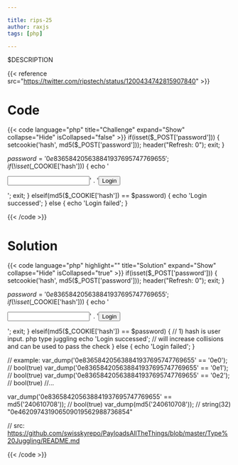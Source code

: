 ```yaml
---

title: rips-25
author: raxjs
tags: [php]

---
```


$DESCRIPTION

<!--more-->
{{< reference src="https://twitter.com/ripstech/status/1200434742815907840" >}}

# Code
{{< code language="php"  title="Challenge" expand="Show" collapse="Hide" isCollapsed="false" >}}
if(isset($_POST['password'])) {
    setcookie('hash', md5($_POST['password'])); 
    header("Refresh: 0");
    exit;
}

$password = '0e836584205638841937695747769655';
if(!isset($_COOKIE['hash'])) {
    echo '<form><input type="password" name="password" />'
        . '<input type="submit" value="Login"></form>';
    exit;
} elseif(md5($_COOKIE['hash']) == $password) {
    echo 'Login successed';
} else {
    echo 'Login failed';
}

{{< /code >}}

# Solution
{{< code language="php" highlight="" title="Solution" expand="Show" collapse="Hide" isCollapsed="true" >}}
if(isset($_POST['password'])) {
    setcookie('hash', md5($_POST['password'])); 
    header("Refresh: 0");
    exit;
}

$password = '0e836584205638841937695747769655';
if(!isset($_COOKIE['hash'])) {
    echo '<form><input type="password" name="password" />'
        . '<input type="submit" value="Login"></form>';
    exit;
} elseif(md5($_COOKIE['hash']) == $password) {              // 1) hash is user input. php type juggling
    echo 'Login successed';                                 //    will increase collisions and can be used to pass the check
} else {
    echo 'Login failed';
}


// example:
var_dump('0e836584205638841937695747769655' == '0e0');
// bool(true)
var_dump('0e836584205638841937695747769655' == '0e1');
// bool(true)
var_dump('0e836584205638841937695747769655' == '0e2');
// bool(true)
//...

var_dump('0e836584205638841937695747769655' == md5('240610708'));
// bool(true)
var_dump(md5('240610708'));
// string(32) "0e462097431906509019562988736854"

// src: https://github.com/swisskyrepo/PayloadsAllTheThings/blob/master/Type%20Juggling/README.md


{{< /code >}}